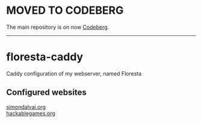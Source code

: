# MOVED TO CODEBERG
The main repository is on now [Codeberg](https://codeberg.org/dulvui/floresta-caddy).

----

# floresta-caddy
Caddy configuration of my webserver, named Floresta

## Configured websites
[simondalvai.org](https://simondalvai.org)  
[hackablegames.org](https://hackablegames.org)  
